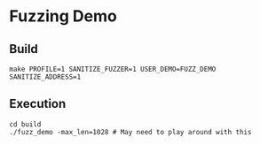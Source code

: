 # Fuzzing Demo

## Build

```
make PROFILE=1 SANITIZE_FUZZER=1 USER_DEMO=FUZZ_DEMO SANITIZE_ADDRESS=1
```

## Execution 

```
cd build
./fuzz_demo -max_len=1028 # May need to play around with this
```

